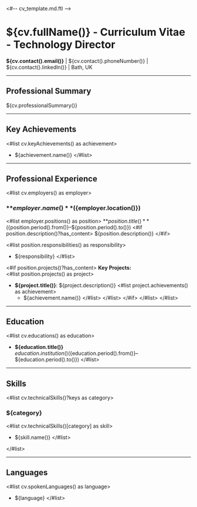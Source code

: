 <#-- cv_template.md.ftl -->
# ${cv.fullName()} - Curriculum Vitae - Technology Director

**${cv.contact().email()}** | ${cv.contact().phoneNumber()} |  
${cv.contact().linkedIn()} | Bath, UK

---

## **Professional Summary**

${cv.professionalSummary()}

---

## **Key Achievements**

<#list cv.keyAchievements() as achievement>
* ${achievement.name()}
  </#list>

---

## **Professional Experience**

<#list cv.employers() as employer>
### **${employer.name()}** (${employer.location()})

<#list employer.positions() as position>
**${position.title()}** (${position.period().from()}–${position.period().to()})
<#if position.description()?has_content>
${position.description()}
</#if>

<#list position.responsibilities() as responsibility>
* ${responsibility}
  </#list>

<#if position.projects()?has_content>
**Key Projects:**  
<#list position.projects() as project>
* **${project.title()}**: ${project.description()}
  <#list project.achievements() as achievement>
    * ${achievement.name()}
      </#list>
      </#list>
      </#if>
      </#list>
      </#list>

---

## **Education**

<#list cv.educations() as education>
* **${education.title()}**  
  ${education.institution()} (${education.period().from()}–${education.period().to()})
  </#list>

---

## **Skills**

<#list cv.technicalSkills()?keys as category>
### **${category}**
<#list cv.technicalSkills()[category] as skill>
* ${skill.name()}
  </#list>

</#list>

---

## **Languages**

<#list cv.spokenLanguages() as language>
* ${language}
  </#list>